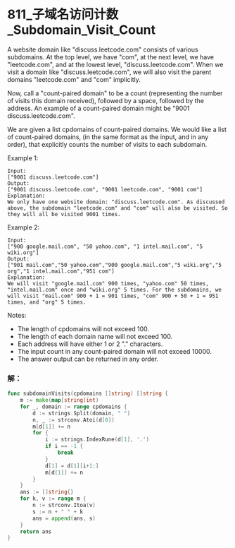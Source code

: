 # 811_子域名访问计数_Subdomain_Visit_Count

A website domain like "discuss.leetcode.com" consists of various subdomains. At the top level, we have "com", at the next level, we have "leetcode.com", and at the lowest level, "discuss.leetcode.com". When we visit a domain like "discuss.leetcode.com", we will also visit the parent domains "leetcode.com" and "com" implicitly.

Now, call a "count-paired domain" to be a count (representing the number of visits this domain received), followed by a space, followed by the address. An example of a count-paired domain might be "9001 discuss.leetcode.com".

We are given a list cpdomains of count-paired domains. We would like a list of count-paired domains, (in the same format as the input, and in any order), that explicitly counts the number of visits to each subdomain.

Example 1:

    Input:
    ["9001 discuss.leetcode.com"]   
    Output:    
    ["9001 discuss.leetcode.com", "9001 leetcode.com", "9001 com"]   
    Explanation:   
    We only have one website domain: "discuss.leetcode.com". As discussed above, the subdomain "leetcode.com" and "com" will also be visited. So they will all be visited 9001 times.

Example 2: 

    Input:    
    ["900 google.mail.com", "50 yahoo.com", "1 intel.mail.com", "5 wiki.org"]   
    Output:   
    ["901 mail.com","50 yahoo.com","900 google.mail.com","5 wiki.org","5 org","1 intel.mail.com","951 com"]   
    Explanation:    
    We will visit "google.mail.com" 900 times, "yahoo.com" 50 times, "intel.mail.com" once and "wiki.org" 5 times. For the subdomains, we will visit "mail.com" 900 + 1 = 901 times, "com" 900 + 50 + 1 = 951 times, and "org" 5 times.

Notes:   
- The length of cpdomains will not exceed 100.   
- The length of each domain name will not exceed 100.   
- Each address will have either 1 or 2 "." characters.   
- The input count in any count-paired domain will not exceed 10000.   
- The answer output can be returned in any order. 

### 解：

```go
func subdomainVisits(cpdomains []string) []string {
    m := make(map[string]int)
    for _, domain := range cpdomains {
        d := strings.Split(domain, " ")
        n, _ := strconv.Atoi(d[0])
        m[d[1]] += n
        for {
            i := strings.IndexRune(d[1], '.')
            if i == -1 {
                break
            }
            d[1] = d[1][i+1:]
            m[d[1]] += n
        }
    }
    ans := []string{}
    for k, v := range m {
        n := strconv.Itoa(v)
        s := n + " " + k
        ans = append(ans, s)
    }
    return ans
}
```
